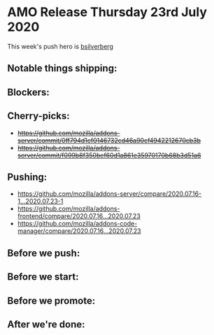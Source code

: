 # AMO Release Thursday 23rd July 2020

This week's push hero is [bsilverberg](https://github.com/bobsilverberg)

## Notable things shipping:

## Blockers:

## Cherry-picks:
- ~~https://github.com/mozilla/addons-server/commit/0ff794d1ef0146732cd46a90cf4942212670cb3b~~
- ~~https://github.com/mozilla/addons-server/commit/f099b8f350bef60d1a861e35970170b68b3d51a6~~

## Pushing:

- https://github.com/mozilla/addons-server/compare/2020.07.16-1...2020.07.23-1
- https://github.com/mozilla/addons-frontend/compare/2020.07.16...2020.07.23
- https://github.com/mozilla/addons-code-manager/compare/2020.07.16...2020.07.23

## Before we push:

## Before we start:

## Before we promote:

## After we're done:
